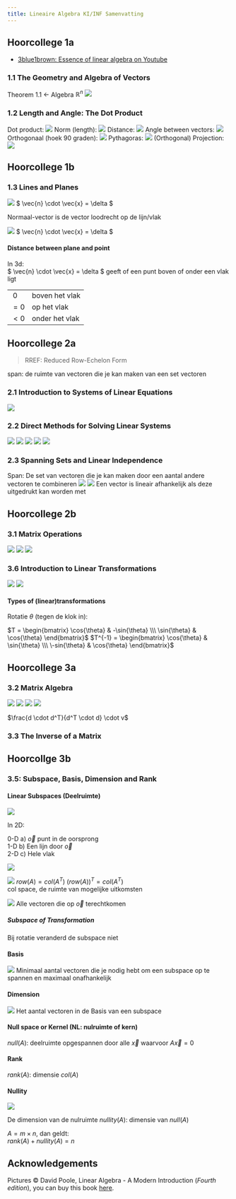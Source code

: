 ```yaml
---
title: Lineaire Algebra KI/INF Samenvatting
---
```

## Hoorcollege 1a

- [3blue1brown: Essence of linear algebra on Youtube](https://www.youtube.com/playlist?list=PLZHQObOWTQDPD3MizzM2xVFitgF8hE_ab)

### 1.1 The Geometry and Algebra of Vectors

Theorem 1.1 <- Algebra $\mathbb{R}^n$
![](1.1/rules.png)

### 1.2 Length and Angle: The Dot Product

Dot product:
![](1.2/dot.png)
Norm (length):
![](1.2/norm.png)
Distance:
![](1.2/distance.png)
Angle between vectors:
![](1.2/angle.png)
Orthogonaal (hoek 90 graden):
![](1.2/orthogonal.png)
Pythagoras:
![](1.2/pythagoras.png)
(Orthogonal) Projection:
![](1.2/projectie.png)

## Hoorcollege 1b

### 1.3 Lines and Planes

![](1.3/table12.png)
$ \vec{n} \cdot \vec{x} = \delta $

Normaal-vector is de vector loodrecht op de lijn/vlak

![](1.3/table13.png)
$ \vec{n} \cdot \vec{x} = \delta $

#### Distance between plane and point



In 3d:<br>
$ \vec{n} \cdot \vec{x} = \delta $ geeft of een punt boven of onder een vlak ligt

|||
|---|---|
|$\> 0$ | boven het vlak|
|$= 0$ | op het vlak|
|$< 0$ | onder het vlak|

## Hoorcollege 2a

> RREF: Reduced Row-Echelon Form

span: de ruimte van vectoren die je kan maken van een set vectoren

### 2.1 Introduction to Systems of Linear Equations

![](2.1/lin_eq.png)

### 2.2 Direct Methods for Solving Linear Systems

![](2.2/REF.png)
![](2.2/ref_operation.png)
![](2.2/rref.png)
![](2.2/rank.png)
![](2.2/free_vars.png)

### 2.3 Spanning Sets and Linear Independence

Span:
De set van vectoren die je kan maken door een aantal andere vectoren te combineren
![](2.3/span.png)
![](2.3/lin_in_dependent.png)
Een vector is lineair afhankelijk als deze uitgedrukt kan worden met 

## Hoorcollege 2b

### 3.1 Matrix Operations

![](3.1/matrix_product.png)
![](3.1/matrix_transpose.png)
![](3.1/matrix_symmetric.png)

### 3.6 Introduction to Linear Transformations

![](3.6/linear_trans.png)
![](3.6/inverse_trans.png)

#### Types of (linear)transformations

Rotatie $\theta$ (tegen de klok in):

$T = \begin{bmatrix} 
\cos{\theta} & -\sin{\theta} \\\ 
\sin{\theta} & \cos{\theta} 
\end{bmatrix}$
$T^{-1} = \begin{bmatrix} 
\cos{\theta} & \sin{\theta} \\\ 
\-sin{\theta} & \cos{\theta} 
\end{bmatrix}$

## Hoorcollege 3a

### 3.2 Matrix Algebra

![](3.2/matrix_alg.png)
![](3.2/matrix_alg2.png)
![](3.2/transpose_prop.png)
![](3.2/symmetric_matrix.png)

$\frac{d \cdot d^T}{d^T \cdot d} \cdot v$


### 3.3 The Inverse of a Matrix

## Hoorcollge 3b


### 3.5: Subspace, Basis, Dimension and Rank

#### Linear Subspaces (Deelruimte)

![](3.5/subspace.png)

In 2D:

0-D a) $\vec{o}$ punt in de oorsprong <br/>
1-D b) Een lijn door $\vec{o}$ <br/>
2-D c) Hele vlak

![](3.5/subspace_def.png)

![](3.5/row_col_space.png)
$row(A) = col(A^T)$ $(row(A))^T = col(A^T)$ <br/>
col space, de ruimte van mogelijke uitkomsten

![](3.5/nullspace.png)
Alle vectoren die op $\vec{o}$ terechtkomen

##### Subspace of Transformation

Bij rotatie veranderd de subspace niet

#### Basis

![](3.5/basis.png)
Minimaal aantal vectoren die je nodig hebt om een subspace op te spannen en maximaal onafhankelijk

#### Dimension

![](3.5/dimension.png)
Het aantal vectoren in de Basis van een subspace

#### Null space or Kernel (NL: nulruimte of kern)

$null(A):$ deelruimte opgespannen door alle $\vec{x}$ waarvoor $A\vec{x}=0$

#### Rank

$rank(A):$ dimensie $col(A)$

#### Nullity
![](3.5/nullity.png)

De dimension van de nulruimte
$nullity(A):$ dimensie van $null(A)$

$A =m \times n$, dan geldt: <br>
$rank(A) + nullity(A) = n$

## Acknowledgements

Pictures © David Poole, Linear Algebra - A Modern Introduction (*Fourth edition*), you can buy this book [here](https://www.amazon.de/dp/1285463242/ref=cm_sw_em_r_mt_dp_U_6AQBCbGH013Y1).

<script type="text/x-mathjax-config">
  MathJax.Hub.Config({
    extensions: ["tex2jax.js"],
    jax: ["input/TeX", "output/HTML-CSS"],
    tex2jax: {
      inlineMath: [ ['$','$'], ["\\(","\\)"] ],
      displayMath: [ ['$$','$$'], ["\\[","\\]"] ],
      processEscapes: true
    },
    "HTML-CSS": { fonts: ["TeX"] }
  });
</script>
<script async src='https://cdnjs.cloudflare.com/ajax/libs/mathjax/2.7.5/MathJax.js' type="text/javascript"></script>
